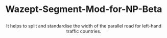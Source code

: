 # <p align="center">Wazept-Segment-Mod-for-NP-Beta</p>

<p align="center">It helps to split and standardise the width of the parallel road for left-hand traffic countries.</p>
